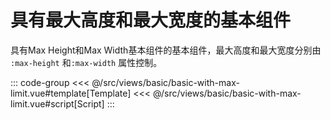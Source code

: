 <basicWithMaxLimit/>

# 具有最大高度和最大宽度的基本组件

具有Max Height和Max Width基本组件的基本组件，最大高度和最大宽度分别由 `:max-height` 和`:max-width` 属性控制。

::: code-group
<<< @/src/views/basic/basic-with-max-limit.vue#template[Template]
<<< @/src/views/basic/basic-with-max-limit.vue#script[Script]
:::